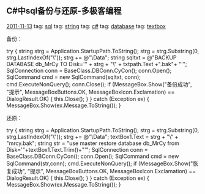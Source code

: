 ## C#中sql备份与还原-多极客编程

[2011-11-13](https://www.moregeek.xyz/i/113600262275) tag: [sql](https://www.moregeek.xyz/tag/sql) tag: [string](https://www.moregeek.xyz/tag/string) tag: [c#](https://www.moregeek.xyz/tag/c%23) tag: [database](https://www.moregeek.xyz/tag/database) tag: [textbox](https://www.moregeek.xyz/tag/textbox)

备份：

try
      {
        string strg = Application.StartupPath.ToString();
        strg = strg.Substring(0, strg.LastIndexOf("\\"));
        strg += @"\Data";
        string sqltxt = @"BACKUP DATABASE db_MrCy TO Disk='" + strg + "\\" + txtpath.Text +".bak"+ "'";
        SqlConnection conn = BaseClass.DBConn.CyCon();
        conn.Open();
        SqlCommand cmd = new SqlCommand(sqltxt, conn);
        cmd.ExecuteNonQuery();
        conn.Close();
        if (MessageBox.Show("备份成功", "提示", MessageBoxButtons.OK, MessageBoxIcon.Exclamation) == DialogResult.OK)
        {
          this.Close();
        }
      }
      catch (Exception ex)
      {
        MessageBox.Show(ex.Message.ToString());
      }

 

还原：

try
      {
        string strg = Application.StartupPath.ToString();
        strg = strg.Substring(0, strg.LastIndexOf("\\"));
        strg += @"\Data";
        textBox1.Text = strg + "\\" + "mrcy.bak";
        string str = "use master restore database db_MrCy from Disk='"+textBox1.Text.Trim()+"'";
        SqlConnection conn = BaseClass.DBConn.CyCon();
        conn.Open();
        SqlCommand cmd = new SqlCommand(str,conn);
        cmd.ExecuteNonQuery();
        if (MessageBox.Show("恢复成功", "提示", MessageBoxButtons.OK, MessageBoxIcon.Exclamation) == DialogResult.OK)
        {
          this.Close();
        }
      }
      catch (Exception ex)
      {
        MessageBox.Show(ex.Message.ToString());
      }
